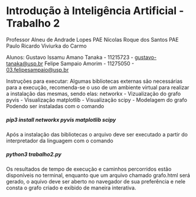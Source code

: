# Introdução à Inteligência Artificial - Trabalho 2

Professor Alneu de Andrade Lopes
  PAE Nícolas Roque dos Santos
  PAE Paulo Ricardo Viviurka do Carmo
  
Alunos: Gustavo Issamu Amano Tanaka - 11215723 - gustavo-tanaka@usp.br
        Felipe Sampaio Amorim       - 11275050 - 03.felipesampaio@usp.br


Instruções para executar:
  Algumas bibliotecas externas são necessárias para a execução, recomenda-se o uso de um ambiente virtual para realizar a instalação das mesmas, sendo elas:
    networkx - Vizualização do grafo
    pyvis - Visualização
    matplotlib - Visualização
    scipy - Modelagem do grafo
  Podendo ser instaladas com o comando
#####     pip3 install networkx pyvis matplotlib scipy
  Após a instalação das bibliotecas o arquivo deve ser executado a partir do interpretador da linguagem com o comando
#####     python3 trabalho2.py
  Os resultados de tempo de execução e caminhos percorridos estão disponíveis no terminal, enquanto que um arquivo chamado grafo.html será gerado, o aquivo deve ser aberto no navegador de sua preferência e nele consta o grafo criado e exibido de maneira interativa.
  
